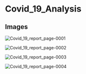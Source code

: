 # Covid_19_Analysis

## Images
![Covid_19_report_page-0001](https://github.com/user-attachments/assets/87bcf805-a899-45ec-9f1c-b8583d84ce93)

![Covid_19_report_page-0002](https://github.com/user-attachments/assets/2913e0b7-aea7-4d64-91c2-cc81d0cc4556)

![Covid_19_report_page-0003](https://github.com/user-attachments/assets/1f09efb6-5cbb-485b-aeba-e8bc7c64f686)

![Covid_19_report_page-0004](https://github.com/user-attachments/assets/d51224bd-9ef3-4fbb-8cd9-5edffbfc330d)
